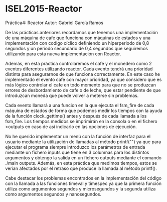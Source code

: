 # ISEL2015-Reactor

Práctica4: Reactor
Autor: Gabriel García Ramos


De las prácticas anteriores recordamos que tenemos una implementación de una máquina de cafe que funciona con máquinas de estados y una implementación con codigo cíclico definiendo un hiperperiodo de 0,8 segundos y un periodo secundario de 0,4 segundos que seguiremos utilizando para esta nueva implementación con Reactor. 

Además, en esta práctica controlaremos el café y el monedero como 2 eventos diferentes utilizando reactor. Cada evento tendrá una prioridad distinta para asegurarnos de que funciona correctamente. En este caso he implementado el evento cafe con mayor prioridad, ya que considero que es más lógico controlar el cafe en todo momento para que no se produzcan errores de desbordamiento de cafe o de leche, que estar pendiente de que introduzcan moneda que puede volver a meterse sin problemas.

Cada evento llamará a una funcion en la que ejecuta el fsm_fire de cada máquina de estados de forma que podemos medir los tiempos con la ayuda de la función clock_gettime() antes y después de cada llamada a los fsm_fire. Los tiempos medidos se imprimirán en la consola o en el fichero >outputs en caso de así indicarlo en las opciones de ejecución.

No he querido implementar un menú con la función de interfaz para el usuario mediante la utilización de llamadas al método printf("") ya que para ejecutar el programa siempre introduzco los parámetros de entrada mediante un fichero inputs que tiene en 3 columnas para los distintos argumentos y obtengo la salida en un fichero outputs mediante el comando ./main <inputs >outputs. Además, en esta práctica que medimos tiempos, estos se verían afectados por el retraso que produce la llamada al método printf(). 

Cabe destacar los problemas encontrados en la implementación del código con la llamada a las funciones timeval y timespec ya que la primera función utiliza como argumentos segundos y microsegundos y la segunda utiliza como argumentos segundos y nanosegundos.

